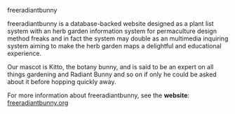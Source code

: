 freeradiantbunny

freeradiantbunny is a database-backed website designed as a plant list system with an herb garden information system for permaculture design method freaks and in fact the system may double as an multimedia inquiring system aiming to make the herb garden maps a delightful and educational experience.

Our mascot is Kitto, the botany bunny, and is said to be an expert on all things gardening and Radiant Bunny and so on if only he could be asked about it before hopping quickly away.

For more information about freeradiantbunny, see the **website**: [freeradiantbunny.org](https://freeradiantbunny.org/)
